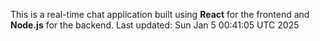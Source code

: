This is a real-time chat application built using **React** for the frontend and **Node.js** for the backend.
Last updated: Sun Jan  5 00:41:05 UTC 2025
